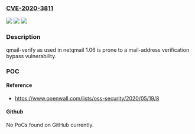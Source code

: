 ### [CVE-2020-3811](https://cve.mitre.org/cgi-bin/cvename.cgi?name=CVE-2020-3811)
![](https://img.shields.io/static/v1?label=Product&message=netqmail&color=blue)
![](https://img.shields.io/static/v1?label=Version&message=n%2Fa&color=blue)
![](https://img.shields.io/static/v1?label=Vulnerability&message=mail-address%20verification%20bypass&color=brighgreen)

### Description

qmail-verify as used in netqmail 1.06 is prone to a mail-address verification bypass vulnerability.

### POC

#### Reference
- https://www.openwall.com/lists/oss-security/2020/05/19/8

#### Github
No PoCs found on GitHub currently.

